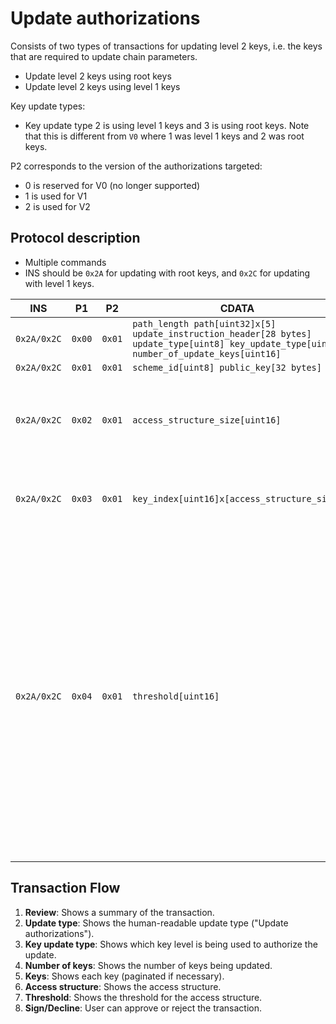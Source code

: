 # Update authorizations

Consists of two types of transactions for updating level 2 keys, i.e. the keys that are required to update chain parameters.

* Update level 2 keys using root keys
* Update level 2 keys using level 1 keys

Key update types:

* Key update type 2 is using level 1 keys and 3 is using root keys. Note that this is different from `V0` where 1 was level 1 keys and 2 was root keys.

P2 corresponds to the version of the authorizations targeted:
- 0 is reserved for V0 (no longer supported)
- 1 is used for V1
- 2 is used for V2

## Protocol description

* Multiple commands
* INS should be `0x2A` for updating with root keys, and `0x2C` for updating with level 1 keys.

INS | P1 | P2 | CDATA | Comment |
|----|--------|-----|-------------|----|
| `0x2A/0x2C` | `0x00` | `0x01` | `path_length path[uint32]x[5] update_instruction_header[28 bytes] update_type[uint8] key_update_type[uint8] number_of_update_keys[uint16]` | |
| `0x2A/0x2C` | `0x01` | `0x01` | `scheme_id[uint8] public_key[32 bytes]` | |
| `0x2A/0x2C` | `0x02` | `0x01` | `access_structure_size[uint16]` | The number of key indices for the current access structure. |
| `0x2A/0x2C` | `0x03` | `0x01` | `key_index[uint16]x[access_structure_size]` | Key indices for the current access structure. |
| `0x2A/0x2C` | `0x04` | `0x01` | `threshold[uint16]` | The signing threshold for the current access structure. If there are access structures that have not been transmitted, then GOTO command with `p1 == 0x02` and send the following access structure, and repeat until all access structures have been processed. |

## Transaction Flow

1. **Review**: Shows a summary of the transaction.
2. **Update type**: Shows the human-readable update type ("Update authorizations").
3. **Key update type**: Shows which key level is being used to authorize the update.
4. **Number of keys**: Shows the number of keys being updated.
5. **Keys**: Shows each key (paginated if necessary).
6. **Access structure**: Shows the access structure.
7. **Threshold**: Shows the threshold for the access structure.
8. **Sign/Decline**: User can approve or reject the transaction.
